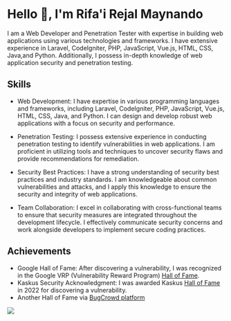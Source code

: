 Hello 👋, I'm Rifa'i Rejal Maynando 
======================================

I am a Web Developer and Penetration Tester with expertise in building web applications using various technologies and frameworks. I have extensive experience in Laravel, CodeIgniter, PHP, JavaScript, Vue.js, HTML, CSS, Java,and Python. Additionally, I possess in-depth knowledge of web application security and penetration testing.

Skills
------------------------------------
- Web Development: I have expertise in various programming languages and frameworks, including Laravel, CodeIgniter, PHP, JavaScript, Vue.js, HTML, CSS, Java, and Python. I can design and develop robust web applications with a focus on security and performance.

- Penetration Testing: I possess extensive experience in conducting penetration testing to identify vulnerabilities in web applications. I am proficient in utilizing tools and techniques to uncover security flaws and provide recommendations for remediation.

- Security Best Practices: I have a strong understanding of security best practices and industry standards. I am knowledgeable about common vulnerabilities and attacks, and I apply this knowledge to ensure the security and integrity of web applications.

- Team Collaboration: I excel in collaborating with cross-functional teams to ensure that security measures are integrated throughout the development lifecycle. I effectively communicate security concerns and work alongside developers to implement secure coding practices.

Achievements
------------------------------------

- Google Hall of Fame: After discovering a vulnerability, I was recognized in the Google VRP (Vulnerability Reward Program) [Hall of Fame](https://bughunters.google.com/profile/595f4fd6-2fd6-44d9-ac07-95da7d171719).
- Kaskus Security Acknowledgment: I was awarded Kaskus [Hall of Fame](https://bantuan.kaskus.co.id/hc/id/articles/360026355992-Hall-of-Fame) in 2022 for discovering a vulnerability.
- Another Hall of Fame via [BugCrowd platform](https://bugcrowd.com/RNando)

![](https://komarev.com/ghpvc/?username=RNando1337&label=Viewers&style=for-the-badge&color=dc143c)

